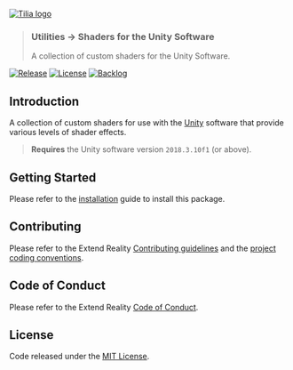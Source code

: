 [![Tilia logo][Tilia-Image]](#)

> ### Utilities -> Shaders for the Unity Software
> A collection of custom shaders for the Unity Software.

[![Release][Version-Release]][Releases]
[![License][License-Badge]][License]
[![Backlog][Backlog-Badge]][Backlog]

## Introduction

A collection of custom shaders for use with the [Unity] software that provide various levels of shader effects.

> **Requires** the Unity software version `2018.3.10f1` (or above).

## Getting Started

Please refer to the [installation] guide to install this package.

## Contributing

Please refer to the Extend Reality [Contributing guidelines] and the [project coding conventions].

## Code of Conduct

Please refer to the Extend Reality [Code of Conduct].

## License

Code released under the [MIT License][License].

[License-Badge]: https://img.shields.io/github/license/ExtendRealityLtd/Tilia.Utilities.ObjectStateSwitcher.Unity.svg
[Version-Release]: https://img.shields.io/github/release/ExtendRealityLtd/Tilia.Utilities.ObjectStateSwitcher.Unity.svg
[project coding conventions]: https://github.com/ExtendRealityLtd/.github/blob/master/CONVENTIONS/UNITY3D.md

[Tilia-Image]: https://user-images.githubusercontent.com/1029673/67681496-5bf10700-f985-11e9-9413-e61801b6eab5.png
[License]: LICENSE.md
[Installation]: Documentation/HowToGuides/Installation/README.md
[Backlog]: http://tracker.vrtk.io
[Backlog-Badge]: https://img.shields.io/badge/project-backlog-78bdf2.svg
[Releases]: ../../releases
[Contributing guidelines]: https://github.com/ExtendRealityLtd/.github/blob/master/CONTRIBUTING.md
[Code of Conduct]: https://github.com/ExtendRealityLtd/.github/blob/master/CODE_OF_CONDUCT.md

[Unity]: https://unity3d.com/
